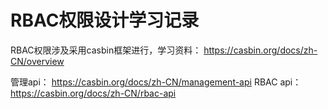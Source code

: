 # RBAC权限设计学习记录


RBAC权限涉及采用casbin框架进行，学习资料： https://casbin.org/docs/zh-CN/overview

管理api： https://casbin.org/docs/zh-CN/management-api
RBAC api： https://casbin.org/docs/zh-CN/rbac-api
